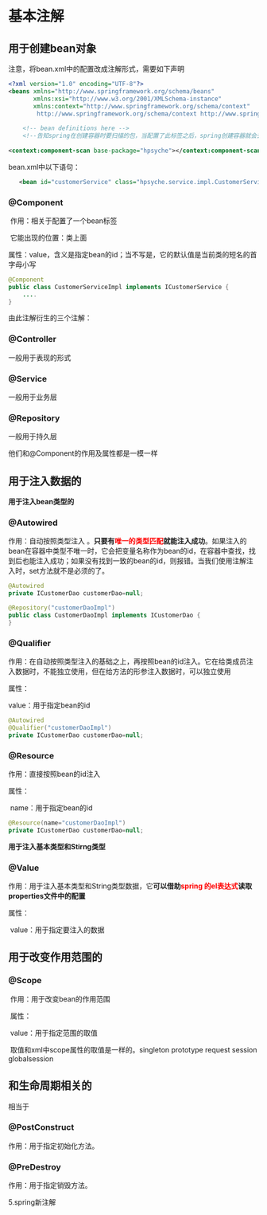 # 基本注解

## 用于创建bean对象

注意，将bean.xml中的配置改成注解形式，需要如下声明

```xml
<?xml version="1.0" encoding="UTF-8"?>
<beans xmlns="http://www.springframework.org/schema/beans"
       xmlns:xsi="http://www.w3.org/2001/XMLSchema-instance"
       xmlns:context="http://www.springframework.org/schema/context"      xsi:schemaLocation="                                                                          http://www.springframework.org/schema/beans http://www.springframework.org/schema/beans/spring-beans.xsd
        http://www.springframework.org/schema/context http://www.springframework.org/schema/context/spring-context.xsd">
    
    <!-- bean definitions here -->
    <!--告知spring在创建容器时要扫描的包，当配置了此标签之后，spring创建容器就会去指定的包及其子包下找对应的注解标签是在一个context的名称空间里，所以必须先导入context名称空间 -->	
    
<context:component-scan base-package="hpsyche"></context:component-scan>
```

bean.xml中以下语句：

```xml
   <bean id="customerService" class="hpsyche.service.impl.CustomerServiceImpl">
```

### @Component

​	作用：相关于配置了一个bean标签

​	它能出现的位置：类上面

​	属性：value，含义是指定bean的id；当不写是，它的默认值是当前类的短名的首字母小写

```java
@Component
public class CustomerServiceImpl implements ICustomerService {
	.... 
}
```

由此注解衍生的三个注解：

### @Controller		

一般用于表现的形式

### @Service		

一般用于业务层

### @Repository		

一般用于持久层

他们和@Component的作用及属性都是一模一样



## 用于注入数据的

**用于注入bean类型的**

### @Autowired

作用：自动按照类型注入 。**只要有<font color="red">唯一的类型匹配</font>就能注入成功**。
​		如果注入的bean在容器中类型不唯一时，它会把变量名称作为bean的id，在容器中查找，找到后也能注入成功；如果没有找到一致的bean的id，则报错。
​		当我们使用注解注入时，set方法就不是必须的了。

```java
@Autowired 
private ICustomerDao customerDao=null;
```

```java
@Repository("customerDaoImpl")
public class CustomerDaoImpl implements ICustomerDao {
}
```

### @Qualifier

作用：在自动按照类型注入的基础之上，再按照bean的id注入。它在给类成员注入数据时，不能独立使用，但在给方法的形参注入数据时，可以独立使用

属性：

value：用于指定bean的id

```java
@Autowired
@Qualifier("customerDaoImpl")
private ICustomerDao customerDao=null;
```

### @Resource

作用：直接按照bean的id注入

属性：

​	name：用于指定bean的id

```java
@Resource(name="customerDaoImpl")
private ICustomerDao customerDao=null;
```



**用于注入基本类型和Stirng类型**

### @Value

作用：用于注入基本类型和String类型数据，它**可以借助<font color=red>spring 的el表达式</font>读取properties文件中的配置**

属性：

​	value：用于指定要注入的数据 



## 用于改变作用范围的

### @Scope

​	作用：用于改变bean的作用范围

​	属性：

​		value：用于指定范围的取值

​		取值和xml中scope属性的取值是一样的。singleton prototype request session globalsession

## 和生命周期相关的

相当于<bean id="" class="" init-method="" destory-method=""/>

### @PostConstruct

作用：用于指定初始化方法。

### @PreDestroy

作用：用于指定销毁方法。





5.spring新注解 